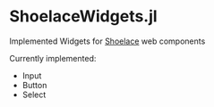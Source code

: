 # ShoelaceWidgets.jl
Implemented Widgets for [Shoelace](https://shoelace.style/) web components 

Currently implemented:
- Input
- Button 
- Select


